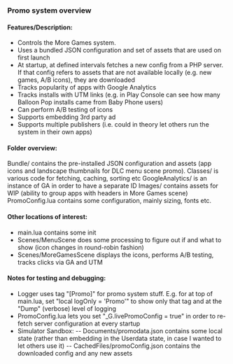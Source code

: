 ### Promo system overview

#### Features/Description:
- Controls the More Games system.
- Uses a bundled JSON configuration and set of assets that are used on first launch
- At startup, at defined intervals fetches a new config from a PHP server. If that config refers to assets that are not available locally (e.g. new games, A/B icons), they are downloaded
- Tracks popularity of apps with Google Analytics
- Tracks installs with UTM links (e.g. in Play Console can see how many Balloon Pop installs came from Baby Phone users)
- Can perform A/B testing of icons
- Supports embedding 3rd party ad
- Supports multiple publishers (i.e. could in theory let others run the system in their own apps)

#### Folder overview:
Bundle/ contains the pre-installed JSON configuration and assets (app icons and landscape thumbnails for DLC menu scene promo).
Classes/ is various code for fetching, caching, sorting etc
GoogleAnalytics/ is an instance of GA in order to have a separate ID
Images/ contains assets for WIP (ability to group apps with headers in More Games scene)
PromoConfig.lua contains some configuration, mainly sizing, fonts etc.

#### Other locations of interest:
- main.lua contains some init
- Scenes/MenuScene does some processing to figure out if and what to show (icon changes in round-robin fashion)
- Scenes/MoreGamesScene displays the icons, performs A/B testing, tracks clicks via GA and UTM

#### Notes for testing and debugging:
- Logger uses tag "[Promo]" for promo system stuff. E.g. for at top of main.lua, set "local logOnly = 'Promo'" to show only that tag and at the "Dump" (verbose) level of logging
- PromoConfig.lua lets you set "_G.livePromoConfig = true" in order to re-fetch server configuration at every startup
- Simulator Sandbox:
-- Documents/promodata.json contains some local state (rather than embedding in the Userdata state, in case I wanted to let others use it)
-- CachedFiles/promoConfig.json contains the downloaded config and any new assets

